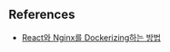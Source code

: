 ## References

-   [React와 Nginx를 Dockerizing하는 방법](https://codechacha.com/ko/dockerizing-react-with-nginx/)
